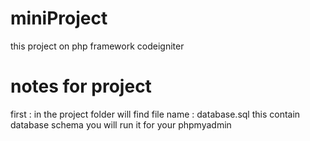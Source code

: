 # miniProject
this project on php framework codeigniter 


# notes for project
first : in the project folder will find file name : database.sql  this contain database schema you will run it for your phpmyadmin
